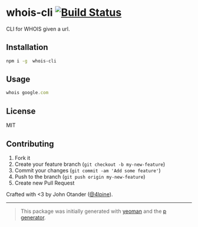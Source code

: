 # whois-cli [![Build Status](https://secure.travis-ci.org/johnotander/whois-cli.png?branch=master)](https://travis-ci.org/johnotander/whois-cli)

CLI for WHOIS given a url.

## Installation

```bash
npm i -g  whois-cli
```

## Usage

```javascript
whois google.com
```

## License

MIT

## Contributing

1. Fork it
2. Create your feature branch (`git checkout -b my-new-feature`)
3. Commit your changes (`git commit -am 'Add some feature'`)
4. Push to the branch (`git push origin my-new-feature`)
5. Create new Pull Request

Crafted with <3 by John Otander ([@4lpine](https://twitter.com/4lpine)).

***

> This package was initially generated with [yeoman](http://yeoman.io) and the [p generator](https://github.com/johnotander/generator-p.git).
